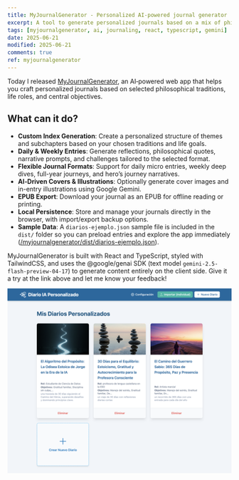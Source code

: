 ```yaml
---
title: MyJournalGenerator - Personalized AI-powered journal generator
excerpt: A tool to generate personalized journals based on a mix of philosophical traditions and life roles. It creates a custom index and daily/weekly entries with reflections, prompts, and challenges.
tags: [myjournalgenerator, ai, journaling, react, typescript, gemini]
date: 2025-06-21
modified: 2025-06-21
comments: true
ref: myjournalgenerator
---
```


Today I released [MyJournalGenerator](/myjournalgenerator/dist/), an AI‑powered web app that helps you craft personalized journals based on selected philosophical traditions, life roles, and central objectives.

## What can it do?

- **Custom Index Generation**: Create a personalized structure of themes and subchapters based on your chosen traditions and life goals.
- **Daily & Weekly Entries**: Generate reflections, philosophical quotes, narrative prompts, and challenges tailored to the selected format.
- **Flexible Journal Formats**: Support for daily micro entries, weekly deep dives, full-year journeys, and hero’s journey narratives.
- **AI‑Driven Covers & Illustrations**: Optionally generate cover images and in-entry illustrations using Google Gemini.
- **EPUB Export**: Download your journal as an EPUB for offline reading or printing.
- **Local Persistence**: Store and manage your journals directly in the browser, with import/export backup options.
- **Sample Data**: A `diarios-ejemplo.json` sample file is included in the `dist/` folder so you can preload entries and explore the app immediately ([/myjournalgenerator/dist/diarios-ejemplo.json](/myjournalgenerator/dist/diarios-ejemplo.json)).

MyJournalGenerator is built with React and TypeScript, styled with TailwindCSS, and uses the @google/genai SDK (text model `gemini-2.5-flash-preview-04-17`) to generate content entirely on the client side. Give it a try at the link above and let me know your feedback!

![sample image](/myjournalgenerator/myjournalgen-sample1.png)
